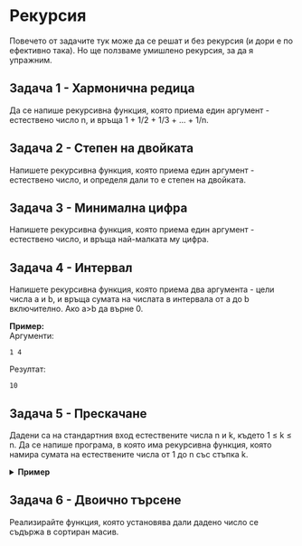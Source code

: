 # Рекурсия
Повечето от задачите тук може да се решат и без рекурсия (и дори е по ефективно така). Но ще ползваме умишлено рекурсия, за да я упражним.

## Задача 1 - Хармонична редица
Да се напише рекурсивна функция, която приема един аргумент - естествено число n, и връща 1 + 1/2 + 1/3 + ... + 1/n.

## Задача 2 - Степен на двойката
Напишете рекурсивна функция, която приема един аргумент - естествено число, и определя дали то е степен на двойката.

## Задача 3 - Минимална цифра
Напишете рекурсивна функция, която приема един аргумент - естествено число, и връща най-малката му цифра.

## Задача 4 - Интервал
Напишете рекурсивна функция, която приема два аргумента - цели числа a и b, и връща сумата на числата в интервала от a до b включително. Ако а>b да върне 0.  

**Пример:**  
Аргументи:
```
1 4
```
Резултат:
```
10
```

## Задача 5 - Прескачане
Дадени са на стандартния вход естествените числа n и k, където 1 ≤ k ≤ n. Да се напише програма, в която има рекурсивна функция, която намира сумата на естествените числа от 1 до n със стъпка k.

<details>
<summary>
<b>Пример</b>
</summary>  

```
при n = 15 и k = 3: 1 + 4 + 7 + 10 + 13 = 35
```

</details>

## Задача 6 - Двоично търсене

Реализирайте функция, която установява дали дадено число се съдържа в сортиран масив. 
